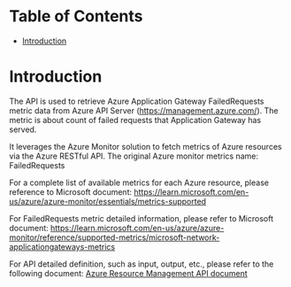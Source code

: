# Table of Contents
- [Introduction](#introduction)


# Introduction <a name="introduction"></a>
The API is used to retrieve Azure Application Gateway FailedRequests metric data from Azure API Server (https://management.azure.com/). The metric is about count of failed requests that Application Gateway has served. 



It leverages the Azure Monitor solution to fetch metrics of Azure resources via the Azure RESTful API. The original Azure monitor metrics name: FailedRequests



For a complete list of available metrics for each Azure resource, please reference to Microsoft document: https://learn.microsoft.com/en-us/azure/azure-monitor/essentials/metrics-supported

For FailedRequests metric detailed information, please refer to Microsoft document: https://learn.microsoft.com/en-us/azure/azure-monitor/reference/supported-metrics/microsoft-network-applicationgateways-metrics

For API detailed definition, such as input, output, etc., please refer to the following document:
[Azure Resource Management API document](https://learn.microsoft.com/en-us/rest/api/monitor/metrics/list?view=rest-monitor-2023-10-01&tabs=HTTP)
